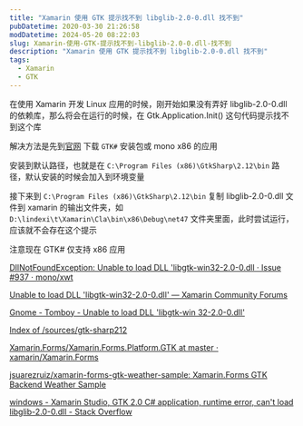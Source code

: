 ```yaml
---
title: "Xamarin 使用 GTK 提示找不到 libglib-2.0-0.dll 找不到"
pubDatetime: 2020-03-30 21:26:58
modDatetime: 2024-05-20 08:22:03
slug: Xamarin-使用-GTK-提示找不到-libglib-2.0-0.dll-找不到
description: "Xamarin 使用 GTK 提示找不到 libglib-2.0-0.dll 找不到"
tags:
  - Xamarin
  - GTK
---
```





在使用 Xamarin 开发 Linux 应用的时候，刚开始如果没有弄好 libglib-2.0-0.dll 的依赖库，那么将会在运行的时候，在 Gtk.Application.Init() 这句代码提示找不到这个库

<!--more-->


<!-- CreateTime:3/31/2020 5:26:58 PM -->

<!-- 标签：Xamarin, GTK -->


解决方法是先到[官网](https://www.monodevelop.com/download/#fndtn-download-win) 下载 `GTK#` 安装包或 mono x86 的应用

安装到默认路径，也就是在 `C:\Program Files (x86)\GtkSharp\2.12\bin` 路径，默认安装的时候会加入到环境变量

接下来到 `C:\Program Files (x86)\GtkSharp\2.12\bin` 复制 libglib-2.0-0.dll 文件到 xamarin 的输出文件夹，如 `D:\lindexi\t\Xamarin\Cla\bin\x86\Debug\net47` 文件夹里面，此时尝试运行，应该就不会存在这个提示

注意现在 GTK# 仅支持 x86 应用

[DllNotFoundException: Unable to load DLL 'libgtk-win32-2.0-0.dll · Issue #937 · mono/xwt](https://github.com/mono/xwt/issues/937 )

[Unable to load DLL 'libgtk-win32-2.0-0.dll' — Xamarin Community Forums](https://forums.xamarin.com/discussion/15568/unable-to-load-dll-libgtk-win32-2-0-0-dll )

[Gnome - Tomboy - Unable to load DLL 'libgtk-win 32-2.0-0.dll'](http://gnome-tomboy.1788872.n4.nabble.com/Unable-to-load-DLL-libgtk-win-32-2-0-0-dll-td4654493.html )

[Index of /sources/gtk-sharp212](https://download.mono-project.com/sources/gtk-sharp212/ )

[Xamarin.Forms/Xamarin.Forms.Platform.GTK at master · xamarin/Xamarin.Forms](https://github.com/xamarin/Xamarin.Forms/tree/master/Xamarin.Forms.Platform.GTK )

[jsuarezruiz/xamarin-forms-gtk-weather-sample: Xamarin.Forms GTK Backend Weather Sample](https://github.com/jsuarezruiz/xamarin-forms-gtk-weather-sample )

[windows - Xamarin Studio, GTK 2.0 C# application, runtime error, can't load libglib-2.0-0.dll - Stack Overflow](https://stackoverflow.com/questions/34279001/xamarin-studio-gtk-2-0-c-sharp-application-runtime-error-cant-load-libglib-2 )


